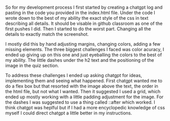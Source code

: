 So for my development process I first started by creating a chatgpt log and pasting in the code you provided in the index.html file. Under the code I wrote down to the best of my ability the exact style of the css in text describing all details. It should be visable in github classroom as one of the first pushes I did. Then I started to do the worst part. Changing all the details to exactly match the screenshot.

I mostly did this by hand adjusting margins, changing colors, adding a few missing elements. The three biggest challenges I faced was color acuracy, I ended up giving up on this one and just eyeballing the colors to the best of my ability. The little dashes under the h2 text and the positioning of the image in the quiz section.

To address these challenges I ended up asking chatgpt for ideas, implementing them and seeing what happened. First chatgpt wanted me to do a flex box but that resorted with the image above the text, the order in the html file, but not what I wanted. Then it suggested I used a grid, which ended up mostly working with a little padding adjustment for the image. For the dashes I was suggested to use a thing called ::after which worked. I think chatgpt was heplful but if I had a more encyclopedic knowledge of css myself I could direct chatgpt a little better in my instructions.